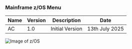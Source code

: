### Mainframe z/OS Menu

| Name | Version | Description | Date |
| ----------- | ----------- | ----------- | ----------- |
| AC | 1.0 | Initial Version | 13th July 2025 |

![Image of z/OS](https://www.ibm.com/adobe/dynamicmedia/deliver/dm-aid--7fd91053-b1ad-4613-8de3-e19e2fbefffb/os.png?quality=90&preferwebp=true)

